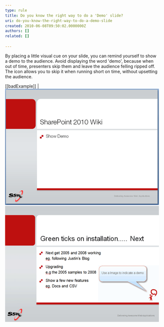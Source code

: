 ```yaml
---
type: rule
title: Do you know the right way to do a 'Demo' slide?
uri: do-you-know-the-right-way-to-do-a-demo-slide
created: 2010-06-08T09:50:02.0000000Z
authors: []
related: []

---
```


By placing a little visual cue on your slide, you can remind yourself to show a demo to the audience. Avoid displaying the word 'demo', because when out of time, presenters skip them and leave the audience felling ripped off. <br> 
The icon allows you to skip it when running short on time, without upsetting the audience.

[[badExample]]
| ![demo text shown. The problem is if you run out of time you need to say "Sorry, let's skip that demo since I am short of time". Then the audience feels cheated](DemoBad.gif)
![Use an icon to indicate a "demo time"](demo.gif)
